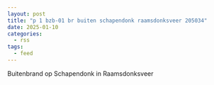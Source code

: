 ```yaml
---
layout: post
title: "p 1 bzb-01 br buiten schapendonk raamsdonksveer 205034"
date: 2025-01-10
categories: 
  - rss
tags: 
  - feed
---
```


Buitenbrand op Schapendonk in Raamsdonksveer
